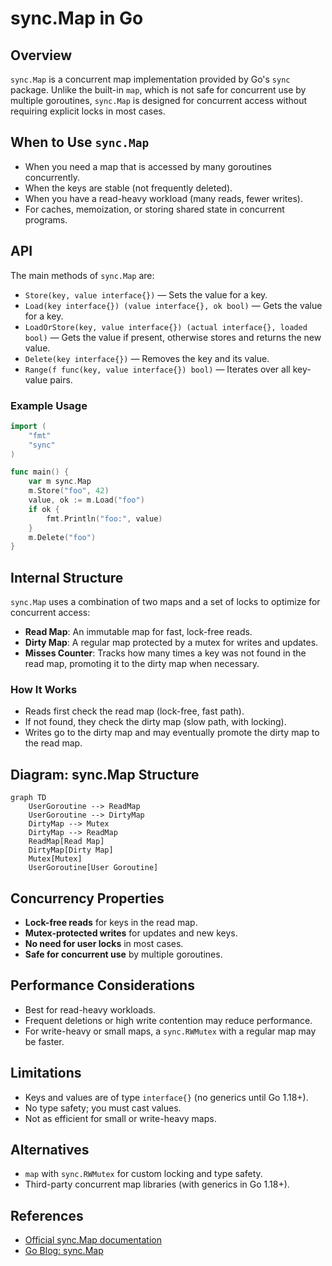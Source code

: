 # sync.Map in Go

## Overview

`sync.Map` is a concurrent map implementation provided by Go's `sync` package. Unlike the built-in `map`, which is not safe for concurrent use by multiple goroutines, `sync.Map` is designed for concurrent access without requiring explicit locks in most cases.

## When to Use `sync.Map`
- When you need a map that is accessed by many goroutines concurrently.
- When the keys are stable (not frequently deleted).
- When you have a read-heavy workload (many reads, fewer writes).
- For caches, memoization, or storing shared state in concurrent programs.

## API

The main methods of `sync.Map` are:
- `Store(key, value interface{})` — Sets the value for a key.
- `Load(key interface{}) (value interface{}, ok bool)` — Gets the value for a key.
- `LoadOrStore(key, value interface{}) (actual interface{}, loaded bool)` — Gets the value if present, otherwise stores and returns the new value.
- `Delete(key interface{})` — Removes the key and its value.
- `Range(f func(key, value interface{}) bool)` — Iterates over all key-value pairs.

### Example Usage
```go
import (
    "fmt"
    "sync"
)

func main() {
    var m sync.Map
    m.Store("foo", 42)
    value, ok := m.Load("foo")
    if ok {
        fmt.Println("foo:", value)
    }
    m.Delete("foo")
}
```

## Internal Structure

`sync.Map` uses a combination of two maps and a set of locks to optimize for concurrent access:
- **Read Map**: An immutable map for fast, lock-free reads.
- **Dirty Map**: A regular map protected by a mutex for writes and updates.
- **Misses Counter**: Tracks how many times a key was not found in the read map, promoting it to the dirty map when necessary.

### How It Works
- Reads first check the read map (lock-free, fast path).
- If not found, they check the dirty map (slow path, with locking).
- Writes go to the dirty map and may eventually promote the dirty map to the read map.

## Diagram: sync.Map Structure

```mermaid
graph TD
    UserGoroutine --> ReadMap
    UserGoroutine --> DirtyMap
    DirtyMap --> Mutex
    DirtyMap --> ReadMap
    ReadMap[Read Map]
    DirtyMap[Dirty Map]
    Mutex[Mutex]
    UserGoroutine[User Goroutine]
```

## Concurrency Properties
- **Lock-free reads** for keys in the read map.
- **Mutex-protected writes** for updates and new keys.
- **No need for user locks** in most cases.
- **Safe for concurrent use** by multiple goroutines.

## Performance Considerations
- Best for read-heavy workloads.
- Frequent deletions or high write contention may reduce performance.
- For write-heavy or small maps, a `sync.RWMutex` with a regular map may be faster.

## Limitations
- Keys and values are of type `interface{}` (no generics until Go 1.18+).
- No type safety; you must cast values.
- Not as efficient for small or write-heavy maps.

## Alternatives
- `map` with `sync.RWMutex` for custom locking and type safety.
- Third-party concurrent map libraries (with generics in Go 1.18+).

## References
- [Official sync.Map documentation](https://pkg.go.dev/sync#Map)
- [Go Blog: sync.Map](https://blog.golang.org/sync-map)
